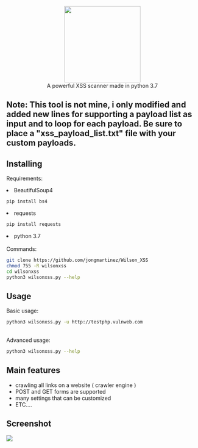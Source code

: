 <p align="center">
 <img src="images/logo.png" height="200"><br/>
A powerful XSS scanner made in python 3.7
 
<h2>Note: This tool is not mine, i only modified and added new lines for supporting a payload list as input and to loop for each payload. Be sure to place a "xss_payload_list.txt" file with your custom payloads.</h2>
</p>



## Installing

Requirements: <br/>

<li> BeautifulSoup4 </li>

```bash
pip install bs4
```
<li> requests </li>

```bash
pip install requests
```
<li> python 3.7 </li>
<br/>
Commands:

```bash
git clone https://github.com/jongmartinez/Wilson_XSS
chmod 755 -R wilsonxss
cd wilsonxss
python3 wilsonxss.py --help 
```
## Usage
Basic usage:

```bash
python3 wilsonxss.py -u http://testphp.vulnweb.com
```
<br/>
Advanced usage:

```bash
python3 wilsonxss.py --help
```

## Main features

* crawling all links on a website ( crawler engine )
* POST and GET forms are supported
* many settings that can be customized
* ETC....


## Screenshot

<img src="images/screenshot.png">

